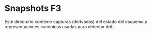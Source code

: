 # Snapshots F3

Este directorio contiene capturas (derivadas) del estado del esquema y representaciones canónicas usadas para detectar drift.
